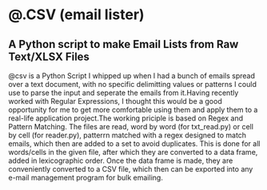 # @.CSV (email lister)
## A Python script to make Email Lists from Raw Text/XLSX Files
@csv is a Python Script I whipped up when I had a bunch of emails spread over a text document, with no specific delimitting values or patterns I could use to parse the input and seperate the emails from it.Having recently worked with Regular Expressions, I thought this would be a good opportunity for me to get more comfortable using them and apply them to a real-life application project.The working priciple is based on Regex and Pattern Matching. The files are read, word by word (for txt_read.py) or cell by cell (for reader.py), patterrn matched with a regex designed to match emails, which then are added to a set to avoid duplicates. This is done for all words/cells in  the given file, after which they are converted to a data frame, added in lexicographic order. Once the data frame is made, they are conveniently converted to a CSV file, which then can be exported into any e-mail management program for bulk emailing.
